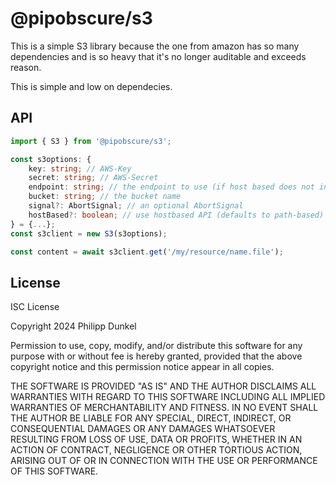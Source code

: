 # @pipobscure/s3

This is a simple S3 library because the one from amazon has so many dependencies and is so heavy that it's no longer auditable and exceeds reason.

This is simple and low on dependecies.

## API

```typescript
import { S3 } from '@pipobscure/s3';

const s3options: {
	key: string; // AWS-Key
	secret: string; // AWS-Secret
	endpoint: string; // the endpoint to use (if host based does not include the bucket)
	bucket: string; // the bucket name
	signal?: AbortSignal; // an optional AbortSignal
	hostBased?: boolean; // use hostbased API (defaults to path-based)
} = {...};
const s3client = new S3(s3options);

const content = await s3client.get('/my/resource/name.file');
```
## License

ISC License

Copyright 2024 Philipp Dunkel

Permission to use, copy, modify, and/or distribute this software for any purpose with or without fee is hereby granted, provided that the above copyright notice and this permission notice appear in all copies.

THE SOFTWARE IS PROVIDED "AS IS" AND THE AUTHOR DISCLAIMS ALL WARRANTIES WITH REGARD TO THIS SOFTWARE INCLUDING ALL IMPLIED WARRANTIES OF MERCHANTABILITY AND FITNESS. IN NO EVENT SHALL THE AUTHOR BE LIABLE FOR ANY SPECIAL, DIRECT, INDIRECT, OR CONSEQUENTIAL DAMAGES OR ANY DAMAGES WHATSOEVER RESULTING FROM LOSS OF USE, DATA OR PROFITS, WHETHER IN AN ACTION OF CONTRACT, NEGLIGENCE OR OTHER TORTIOUS ACTION, ARISING OUT OF OR IN CONNECTION WITH THE USE OR PERFORMANCE OF THIS SOFTWARE.
